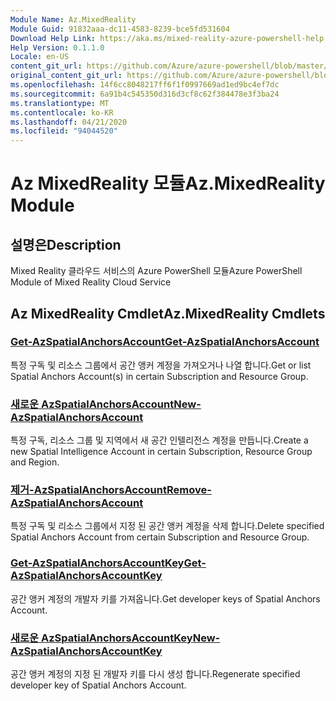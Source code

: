 ```yaml
---
Module Name: Az.MixedReality
Module Guid: 91832aaa-dc11-4583-8239-bce5fd531604
Download Help Link: https://aka.ms/mixed-reality-azure-powershell-help
Help Version: 0.1.1.0
Locale: en-US
content_git_url: https://github.com/Azure/azure-powershell/blob/master/src/MixedReality/MixedReality/help/Az.MixedReality.md
original_content_git_url: https://github.com/Azure/azure-powershell/blob/master/src/MixedReality/MixedReality/help/Az.MixedReality.md
ms.openlocfilehash: 14f6cc8048217ff6f1f0997669ad1ed9bc4ef7dc
ms.sourcegitcommit: 6a91b4c545350d316d3cf8c62f384478e3f3ba24
ms.translationtype: MT
ms.contentlocale: ko-KR
ms.lasthandoff: 04/21/2020
ms.locfileid: "94044520"
---
```

# <span data-ttu-id="6bb24-101">Az MixedReality 모듈</span><span class="sxs-lookup"><span data-stu-id="6bb24-101">Az.MixedReality Module</span></span>
## <span data-ttu-id="6bb24-102">설명은</span><span class="sxs-lookup"><span data-stu-id="6bb24-102">Description</span></span>
<span data-ttu-id="6bb24-103">Mixed Reality 클라우드 서비스의 Azure PowerShell 모듈</span><span class="sxs-lookup"><span data-stu-id="6bb24-103">Azure PowerShell Module of Mixed Reality Cloud Service</span></span>

## <span data-ttu-id="6bb24-104">Az MixedReality Cmdlet</span><span class="sxs-lookup"><span data-stu-id="6bb24-104">Az.MixedReality Cmdlets</span></span>
### [<span data-ttu-id="6bb24-105">Get-AzSpatialAnchorsAccount</span><span class="sxs-lookup"><span data-stu-id="6bb24-105">Get-AzSpatialAnchorsAccount</span></span>](Get-AzSpatialAnchorsAccount.md)
<span data-ttu-id="6bb24-106">특정 구독 및 리소스 그룹에서 공간 앵커 계정을 가져오거나 나열 합니다.</span><span class="sxs-lookup"><span data-stu-id="6bb24-106">Get or list Spatial Anchors Account(s) in certain Subscription and Resource Group.</span></span>

### [<span data-ttu-id="6bb24-107">새로운 AzSpatialAnchorsAccount</span><span class="sxs-lookup"><span data-stu-id="6bb24-107">New-AzSpatialAnchorsAccount</span></span>](New-AzSpatialAnchorsAccount.md)
<span data-ttu-id="6bb24-108">특정 구독, 리소스 그룹 및 지역에서 새 공간 인텔리전스 계정을 만듭니다.</span><span class="sxs-lookup"><span data-stu-id="6bb24-108">Create a new Spatial Intelligence Account in certain Subscription, Resource Group and Region.</span></span>

### [<span data-ttu-id="6bb24-109">제거-AzSpatialAnchorsAccount</span><span class="sxs-lookup"><span data-stu-id="6bb24-109">Remove-AzSpatialAnchorsAccount</span></span>](Remove-AzSpatialAnchorsAccount.md)
<span data-ttu-id="6bb24-110">특정 구독 및 리소스 그룹에서 지정 된 공간 앵커 계정을 삭제 합니다.</span><span class="sxs-lookup"><span data-stu-id="6bb24-110">Delete specified Spatial Anchors Account from certain Subscription and Resource Group.</span></span>

### [<span data-ttu-id="6bb24-111">Get-AzSpatialAnchorsAccountKey</span><span class="sxs-lookup"><span data-stu-id="6bb24-111">Get-AzSpatialAnchorsAccountKey</span></span>](Get-AzSpatialAnchorsAccountKey.md)
<span data-ttu-id="6bb24-112">공간 앵커 계정의 개발자 키를 가져옵니다.</span><span class="sxs-lookup"><span data-stu-id="6bb24-112">Get developer keys of Spatial Anchors Account.</span></span>

### [<span data-ttu-id="6bb24-113">새로운 AzSpatialAnchorsAccountKey</span><span class="sxs-lookup"><span data-stu-id="6bb24-113">New-AzSpatialAnchorsAccountKey</span></span>](New-AzSpatialAnchorsAccountKey.md)
<span data-ttu-id="6bb24-114">공간 앵커 계정의 지정 된 개발자 키를 다시 생성 합니다.</span><span class="sxs-lookup"><span data-stu-id="6bb24-114">Regenerate specified developer key of Spatial Anchors Account.</span></span>